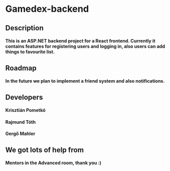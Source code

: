 # Gamedex-backend

## Description

#### This is an ASP.NET backend project for a React frontend. Currently it contains features for registering users and logging in, also users can add things to favourite list.

## Roadmap

#### In the future we plan to implement a friend system and also notifications.

## Developers

#### Krisztián Pometkó
#### Rajmund Tóth
#### Gergő Mahler

## We got lots of help from

#### Mentors in the Advanced room, thank you :)
